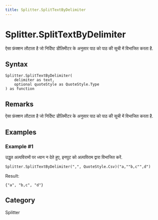 ```yaml
---
title: Splitter.SplitTextByDelimiter
---
```


# Splitter.SplitTextByDelimiter


ऐसा फ़ंक्शन लौटाता है जो निर्दिष्ट डीलिमीटर के अनुसार पाठ को पाठ की सूची में विभाजित करता है.


## Syntax

```powerquery
Splitter.SplitTextByDelimiter(
    delimiter as text,
    optional quoteStyle as QuoteStyle.Type
) as function
```


## Remarks

ऐसा फ़ंक्शन लौटाता है जो निर्दिष्ट डीलिमीटर के अनुसार पाठ को पाठ की सूची में विभाजित करता है.


## Examples

### Example #1 
उद्धृत अल्पविरामों पर ध्यान न देते हुए, इनपुट को अल्पविराम द्वारा विभाजित करें.
```powerquery
Splitter.SplitTextByDelimiter(",", QuoteStyle.Csv)("a,""b,c"",d")
```

Result: 
```powerquery
{"a", "b,c", "d"}
```




## Category
Splitter
